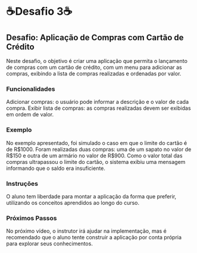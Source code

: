 <h1>☕Desafio 3☕</h1>
<h2>Desafio: Aplicação de Compras com Cartão de Crédito</h2>
<p>Neste desafio, o objetivo é criar uma aplicação que permita o lançamento de compras com um cartão de crédito, com um menu para adicionar as compras, exibindo a lista de compras realizadas e ordenadas por valor.</p>

<h3>Funcionalidades</h3>
<p>Adicionar compras: o usuário pode informar a descrição e o valor de cada compra.
Exibir lista de compras: as compras realizadas devem ser exibidas em ordem de valor.</p>
<h3>Exemplo</h3>
<p>No exemplo apresentado, foi simulado o caso em que o limite do cartão é de R$1000. Foram realizadas duas compras: uma de um sapato no valor de R$150 e outra de um armário no valor de R$900. Como o valor total das compras ultrapassou o limite do cartão, o sistema exibiu uma mensagem informando que o saldo era insuficiente.</p>

<h3>Instruções</h3>
<p>O aluno tem liberdade para montar a aplicação da forma que preferir, utilizando os conceitos aprendidos ao longo do curso.</p>

<h3>Próximos Passos</h3>
<p>No próximo vídeo, o instrutor irá ajudar na implementação, mas é recomendado que o aluno tente construir a aplicação por conta própria para explorar seus conhecimentos.</p>
